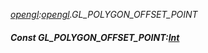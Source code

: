_[opengl](../../modules/opengl/opengl-module.md):[opengl](../../modules/opengl/opengl-module.md).GL\_POLYGON\_OFFSET\_POINT_
##### Const GL\_POLYGON\_OFFSET\_POINT:[Int](../../modules/wonkey/wonkey-types-int.md)
